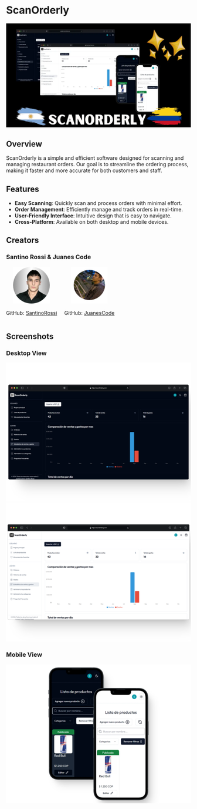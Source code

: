 # ScanOrderly

![ScanOrderly Logo](./Port.webp)

## Overview

ScanOrderly is a simple and efficient software designed for scanning and managing restaurant orders. Our goal is to streamline the ordering process, making it faster and more accurate for both customers and staff.

## Features

- **Easy Scanning**: Quickly scan and process orders with minimal effort.
- **Order Management**: Efficiently manage and track orders in real-time.
- **User-Friendly Interface**: Intuitive design that is easy to navigate.
- **Cross-Platform**: Available on both desktop and mobile devices.

## Creators

### Santino Rossi & Juanes Code
<div style="display: flex; align-items: center; gap: 20px;">
  <div style="text-align: center;">
    <img src='./santino-github.webp' height="100px" width="100px" alt="Santino Rossi">
    <p>GitHub: <a href="https://github.com/SantinoRossi">SantinoRossi</a></p>
  </div>
  <div style="text-align: center;">
    <img src='./juanes-github.webp' height="100px" width="100px" alt="Juanes Code">
    <p>GitHub: <a href="https://github.com/JuanesCode">JuanesCode</a></p>
  </div>
</div>


## Screenshots

### Desktop View
![Desktop View](./src/assets/softwareImg/shotsDark.webp)
![Desktop View](./src/assets/softwareImg/shotsWhite.png)

### Mobile View
![Mobile View](./Phones.webp)
